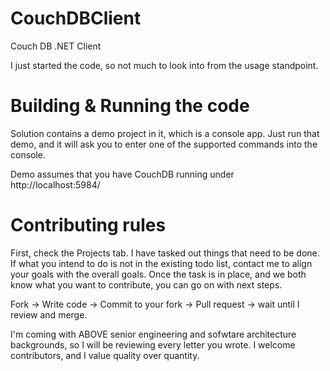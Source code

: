 # CouchDBClient
Couch DB .NET Client

I just started the code, so not much to look into from the usage standpoint.


# Building & Running the code

Solution contains a demo project in it, which is a console app.
Just run that demo, and it will ask you to enter one of the supported commands into the console.

Demo assumes that you have CouchDB running under http://localhost:5984/


# Contributing rules

First, check the Projects tab. I have tasked out things that need to be done.
If what you intend to do is not in the existing todo list, contact me to align your goals with the overall goals.
Once the task is in place, and we both know what you want to contribute, you can go on with next steps.

Fork -> Write code -> Commit to your fork -> Pull request -> wait until I review and merge.

I'm coming with ABOVE senior engineering and sofwtare architecture backgrounds, so I will be reviewing every letter you wrote.
I welcome contributors, and I value quality over quantity.

